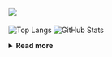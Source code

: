 ![](https://komarev.com/ghpvc/?username=chck&color=blueviolet)

<p align="left"> 
  <img alt="Top Langs" align="center" height="150" src="https://github-readme-stats-nine-umber-51.vercel.app/api/top-langs/?username=chck&layout=compact&count_private=true&show_icons=true&show_icons=true&theme=buefy" />
  <img alt="GitHub Stats" align="center" height="150" src="https://github-readme-stats-nine-umber-51.vercel.app/api?username=chck&count_private=true&show_icons=true&show_icons=true&theme=buefy" />
</p>

<details>
  <summary><b>Read more</b></summary>
  <br>

  <!--START_SECTION:waka-->
**🐱 My GitHub Data** 

> 📦 74.8 kB Used in GitHub's Storage 
 > 
> 🏆 851 Contributions in the Year 2023
 > 
> 💼 Opted to Hire
 > 
> 📜 134 Public Repositories 
 > 
> 🔑 19 Private Repositories 
 > 
**I'm a Night 🦉** 

```text
🌞 Morning                1303 commits        ████░░░░░░░░░░░░░░░░░░░░░   15.83 % 
🌆 Daytime                2148 commits        ███████░░░░░░░░░░░░░░░░░░   26.10 % 
🌃 Evening                2253 commits        ███████░░░░░░░░░░░░░░░░░░   27.37 % 
🌙 Night                  2527 commits        ████████░░░░░░░░░░░░░░░░░   30.70 % 
```
📅 **I'm Most Productive on Monday** 

```text
Monday                   1806 commits        █████░░░░░░░░░░░░░░░░░░░░   21.94 % 
Tuesday                  1681 commits        █████░░░░░░░░░░░░░░░░░░░░   20.42 % 
Wednesday                1182 commits        ████░░░░░░░░░░░░░░░░░░░░░   14.36 % 
Thursday                 1532 commits        █████░░░░░░░░░░░░░░░░░░░░   18.61 % 
Friday                   830 commits         ███░░░░░░░░░░░░░░░░░░░░░░   10.08 % 
Saturday                 407 commits         █░░░░░░░░░░░░░░░░░░░░░░░░   04.94 % 
Sunday                   793 commits         ██░░░░░░░░░░░░░░░░░░░░░░░   09.63 % 
```


📊 **This Week I Spent My Time On** 

```text
💬 Programming Languages: 
Other                    15 hrs 44 mins      ██████████████████████░░░   88.96 % 
YAML                     23 mins             █░░░░░░░░░░░░░░░░░░░░░░░░   02.19 % 
Ruby                     17 mins             ░░░░░░░░░░░░░░░░░░░░░░░░░   01.65 % 
TypeScript               15 mins             ░░░░░░░░░░░░░░░░░░░░░░░░░   01.46 % 
Bash                     12 mins             ░░░░░░░░░░░░░░░░░░░░░░░░░   01.19 % 

🔥 Editors: 
Chrome                   15 hrs 44 mins      ██████████████████████░░░   88.93 % 
Neovim                   1 hr 14 mins        ██░░░░░░░░░░░░░░░░░░░░░░░   07.03 % 
WebStorm                 40 mins             █░░░░░░░░░░░░░░░░░░░░░░░░   03.81 % 
Obsidian                 2 mins              ░░░░░░░░░░░░░░░░░░░░░░░░░   00.24 % 
```

**I Mostly Code in Python** 

```text
Python                   42 repos            ████████░░░░░░░░░░░░░░░░░   33.07 % 
Jupyter Notebook         21 repos            ████░░░░░░░░░░░░░░░░░░░░░   16.54 % 
Rust                     7 repos             █░░░░░░░░░░░░░░░░░░░░░░░░   05.51 % 
Shell                    3 repos             █░░░░░░░░░░░░░░░░░░░░░░░░   02.36 % 
Astro                    1 repo              ░░░░░░░░░░░░░░░░░░░░░░░░░   00.79 % 
```



**Timeline**

![Lines of Code chart](https://raw.githubusercontent.com/chck/chck/main/assets/bar_graph.png)


 Last Updated on 2023-11-17 01:26 UTC
<!--END_SECTION:waka-->
</details>

